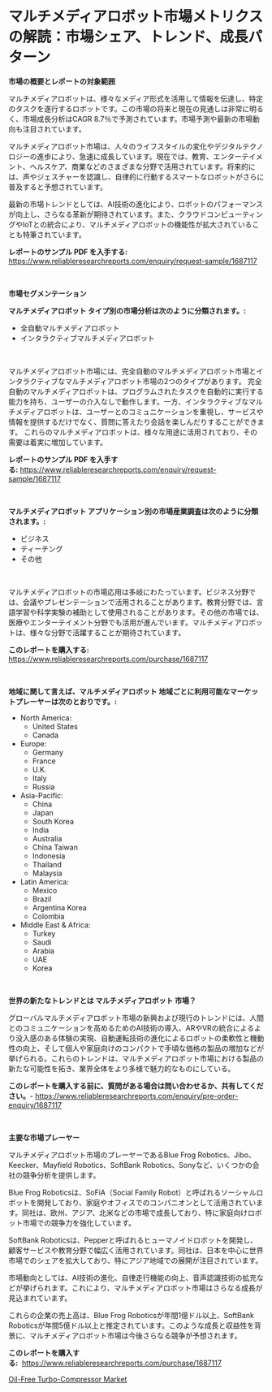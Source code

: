 <p><h1>マルチメディアロボット市場メトリクスの解読：市場シェア、トレンド、成長パターン</h1></p><p><strong>市場の概要とレポートの対象範囲</strong></p>
<p><p>マルチメディアロボットは、様々なメディア形式を活用して情報を伝達し、特定のタスクを遂行するロボットです。この市場の将来と現在の見通しは非常に明るく、市場成長分析はCAGR 8.7％で予測されています。市場予測や最新の市場動向も注目されています。</p><p>マルチメディアロボット市場は、人々のライフスタイルの変化やデジタルテクノロジーの進歩により、急速に成長しています。現在では、教育、エンターテイメント、ヘルスケア、商業などのさまざまな分野で活用されています。将来的には、声やジェスチャーを認識し、自律的に行動するスマートなロボットがさらに普及すると予想されています。</p><p>最新の市場トレンドとしては、AI技術の進化により、ロボットのパフォーマンスが向上し、さらなる革新が期待されています。また、クラウドコンピューティングやIoTとの統合により、マルチメディアロボットの機能性が拡大されていることも特筆されています。</p></p>
<p><strong>レポートのサンプル PDF を入手する:</strong> <a href="https://www.reliableresearchreports.com/enquiry/request-sample/1687117">https://www.reliableresearchreports.com/enquiry/request-sample/1687117</a></p>
<p>&nbsp;</p>
<p><strong>市場セグメンテーション</strong></p>
<p><strong>マルチメディアロボット タイプ別の市場分析は次のように分類されます。:</strong></p>
<p><ul><li>全自動マルチメディアロボット</li><li>インタラクティブマルチメディアロボット</li></ul></p>
<p>&nbsp;</p>
<p><p>マルチメディアロボット市場には、完全自動のマルチメディアロボット市場とインタラクティブなマルチメディアロボット市場の2つのタイプがあります。 完全自動のマルチメディアロボットは、プログラムされたタスクを自動的に実行する能力を持ち、ユーザーの介入なしで動作します。一方、インタラクティブなマルチメディアロボットは、ユーザーとのコミュニケーションを重視し、サービスや情報を提供するだけでなく、質問に答えたり会話を楽しんだりすることができます。 これらのマルチメディアロボットは、様々な用途に活用されており、その需要は着実に増加しています。</p></p>
<p><strong>レポートのサンプル PDF を入手する:</strong>&nbsp;<a href="https://www.reliableresearchreports.com/enquiry/request-sample/1687117">https://www.reliableresearchreports.com/enquiry/request-sample/1687117</a></p>
<p>&nbsp;</p>
<p><strong> マルチメディアロボット アプリケーション別の市場産業調査は次のように分類されます。:</strong></p>
<p><ul><li>ビジネス</li><li>ティーチング</li><li>その他</li></ul></p>
<p>&nbsp;</p>
<p><p>マルチメディアロボットの市場応用は多岐にわたっています。ビジネス分野では、会議やプレゼンテーションで活用されることがあります。教育分野では、言語学習や科学実験の補助として使用されることがあります。その他の市場では、医療やエンターテイメント分野でも活用が進んでいます。マルチメディアロボットは、様々な分野で活躍することが期待されています。</p></p>
<p><strong>このレポートを購入する:</strong>&nbsp; <a href="https://www.reliableresearchreports.com/purchase/1687117">https://www.reliableresearchreports.com/purchase/1687117</a></p>
<p>&nbsp;</p>
<p><strong>地域に関して言えば、マルチメディアロボット 地域ごとに利用可能なマーケットプレーヤーは次のとおりです。:</strong></p>
<p><ul>
    <li>
        North America:
        <ul>
            <li>United States</li>
            <li>Canada</li>
        </ul>
    </li>
    <li>
        Europe:
        <ul>
            <li>Germany</li>
            <li>France</li>
            <li>U.K.</li>
            <li>Italy</li>
            <li>Russia</li>
        </ul>
    </li>
    <li>
        Asia-Pacific:
        <ul>
            <li>China</li>
            <li>Japan</li>
            <li>South Korea</li>
            <li>India</li>
            <li>Australia</li>
            <li>China Taiwan</li>
            <li>Indonesia</li>
            <li>Thailand</li>
            <li>Malaysia</li>
        </ul>
    </li>
    <li>
        Latin America:
        <ul>
            <li>Mexico</li>
            <li>Brazil</li>
            <li>Argentina Korea</li>
            <li>Colombia</li>
        </ul>
    </li>
    <li>
        Middle East & Africa:
        <ul>
            <li>Turkey</li>
            <li>Saudi</li>
            <li>Arabia</li>
            <li>UAE</li>
            <li>Korea</li>
        </ul>
    </li>
    </ul></p>
<p>&nbsp;</p>
<p><strong>世界の新たなトレンドとは マルチメディアロボット 市場？</strong></p>
<p><p>グローバルマルチメディアロボット市場の新興および現行のトレンドには、人間とのコミュニケーションを高めるためのAI技術の導入、ARやVRの統合によるより没入感のある体験の実現、自動運転技術の進化によるロボットの柔軟性と機動性の向上、そして個人や家庭向けのコンパクトで手頃な価格の製品の増加などが挙げられる。これらのトレンドは、マルチメディアロボット市場における製品の新たな可能性を拓き、業界全体をより多様で魅力的なものにしている。</p></p>
<p><strong>このレポートを購入する前に、質問がある場合は問い合わせるか、共有してください。</strong>- <a href="https://www.reliableresearchreports.com/enquiry/pre-order-enquiry/1687117">https://www.reliableresearchreports.com/enquiry/pre-order-enquiry/1687117</a></p>
<p>&nbsp;</p>
<p><strong>主要な市場プレーヤー</strong></p>
<p><p>マルチメディアロボット市場のプレーヤーであるBlue Frog Robotics、Jibo、Keecker、Mayfield Robotics、SoftBank Robotics、Sonyなど、いくつかの会社の競争分析を提供します。</p><p>Blue Frog Roboticsは、SoFiA（Social Family Robot）と呼ばれるソーシャルロボットを開発しており、家庭やオフィスでのコンパニオンとして活用されています。同社は、欧州、アジア、北米などの市場で成長しており、特に家庭向けロボット市場での競争力を強化しています。</p><p>SoftBank Roboticsは、Pepperと呼ばれるヒューマノイドロボットを開発し、顧客サービスや教育分野で幅広く活用されています。同社は、日本を中心に世界市場でのシェアを拡大しており、特にアジア地域での展開が注目されています。</p><p>市場動向としては、AI技術の進化、自律走行機能の向上、音声認識技術の拡充などが挙げられます。これにより、マルチメディアロボット市場はさらなる成長が見込まれています。</p><p>これらの企業の売上高は、Blue Frog Roboticsが年間1億ドル以上、SoftBank Roboticsが年間5億ドル以上と推定されています。このような成長と収益性を背景に、マルチメディアロボット市場は今後さらなる競争が予想されます。</p></p>
<p><strong>このレポートを購入する:</strong>&nbsp;&nbsp;<a href="https://www.reliableresearchreports.com/purchase/1687117">https://www.reliableresearchreports.com/purchase/1687117</a></p>
<p><p><a href="https://extreme-scabiosa-c81.notion.site/Oil-Free-Turbo-Compressor-Market-Insights-Market-Players-and-Forecast-Till-2031-8cf56c2657934e3591b06f4cad9771f6">Oil-Free Turbo-Compressor Market</a></p></p>